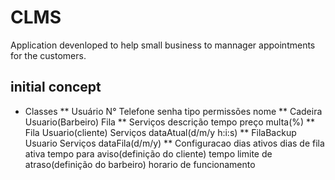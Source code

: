 # CLMS
 Application devenloped to help small business to mannager appointments for the customers.

## initial concept

*   Classes
**  Usuário
	N° Telefone
	senha
	tipo
	permissões
	nome
**	Cadeira
    Usuario(Barbeiro)
	Fila
**	Serviços
	descrição
	tempo
	preço
	multa(%)
**	Fila
    Usuario(cliente)
	Serviços
	dataAtual(d/m/y h:i:s)
**  FilaBackup
	Usuario
	Serviços
	dataFila(d/m/y)
**	Configuracao
	dias ativos
	dias de fila ativa
	tempo para aviso(definição do cliente)
	tempo limite de atraso(definição do barbeiro)
	horario de funcionamento